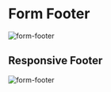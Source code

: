 # Form Footer


![form-footer](https://uploads.github.ibm.com/github-enterprise-assets/0000/0081/0000/7874/91580f16-c43b-11e5-9f3a-cb9a4c1ad818.png)


## Responsive Footer
![form-footer](https://github.ibm.com/Bluemix/bluemix-components/blob/master/images/footer-responsive.png)
